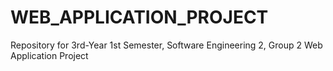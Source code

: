 # WEB_APPLICATION_PROJECT
Repository for 3rd-Year 1st Semester, Software Engineering 2, Group 2 Web Application Project
